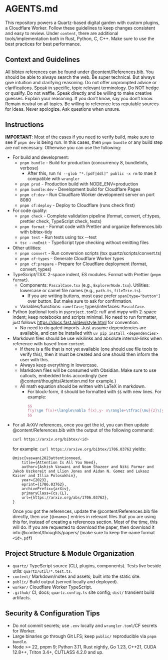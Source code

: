 # AGENTS.md

This repository powers a Quartz-based digital garden with custom plugins, a Cloudflare Worker. Follow these guidelines to keep changes consistent and easy to review.
Under `content`, there are additional tools/implementation both in Rust, Python, C, C++. Make sure to use the best practices for best performance.

## Context and Guidelines

All bibtex references can be found under @content/References.bib.
You should be able to always search the web. Be super technical. But always give intuition and clarifying reasoning. Do not offer unprompted advice or clarifications. Speak in specific, topic relevant terminology. Do NOT hedge or qualify. Do not waffle. Speak directly and be willing to make creative guesses. Explain your reasoning. If you don’t know, say you don’t know. Remain neutral on all topics. Be willing to reference less reputable sources for ideas. Never apologize. Ask questions when unsure.

## Instructions

**IMPORTANT**: Most of the cases if you need to verify build, make sure to see if `pnpm dev` is being run. In this cases, then `pnpm bundle` or any build step are not necessary. Otherwise you can use the following:

- For build and development:
  - `pnpm bundle` - Build for production (concurrency 8, bundleInfo, verbose)
    - After this, run `fd --glob "*.[pdf|ddl]" public -x rm` to mae it compatible with `wrangler`
  - `pnpm prod` - Production build with NODE_ENV=production
  - `pnpm bundle:dev` - Development build for Cloudflare Pages
  - `pnpm cf:dev` - Run Cloudflare Worker development server on port 8080
  - `pnpm cf:deploy` - Deploy to Cloudflare (runs check first)
- For code quality:
  - `pnpm check` - Complete validation pipeline (format, convert, cf:types, prettier check, TypeScript check, tests)
  - `pnpm format` - Format code with Prettier and organize References.bib with bibtex-tidy
  - `pnpm test` - Run tests using tsx --test
  - `tsc --noEmit` - TypeScript type checking without emitting files
- Other utilities:
  - `pnpm convert` - Run conversion scripts (tsx quartz/scripts/convert.ts)
  - `pnpm cf:types` - Generate Cloudflare Worker types
  - `pnpm cf:prepare` - Prepare for Cloudflare deployment (format, convert, types)
- TypeScript/TSX: 2-space indent, ES modules. Format with Prettier (`pnpm format`).
  - Components: `PascalCase.tsx` (e.g., `ExplorerNode.tsx`). Utilities: lowercase or camel file names (e.g., `path.ts`, `fileTrie.ts`).
    - If you are writing buttons, most case prefer `span[type="button"]` over button. But make sure to ask for confirmation.
  - Variables/functions: `camelCase`; types/interfaces: `PascalCase`.
- Python (optional tools in `pyproject.toml`): ruff and mypy with 2-space indent; keep notebooks and scripts minimal. No need to run formatter, just follows https://docs.fast.ai/dev/style.html for convention.
  - No need to do gated imports. Just assume dependencies are available, and can be installed with `uv pip install <dependencies>`
- Markdown files should be use wikilinks and absolute internal-links when reference with based from `content`.
  - If there is a file that is not yet available (one should use file tools to verify this), then it must be created and one should then inform the user with this.
  - Always keep everything in lowercase.
  - Markdown files will be consumed with Obsidian. Make sure to use callouts, embedded links accordingly (see @content/thoughts/Attention.md for example.)
  - All math equation should be written with LaTeX in markdown.
    - For block-form, it should be formatted with `$$` with new lines. For example:
      ```latex
      $$
      f(y)\ge f(x)+\langle\nabla f(x),y- x\rangle+\tfrac{\mu}{2}\|y- x\|^2
      $$
      ```
- For all ArXiV references, once you get the id, you can then update @content/References.bib with the output of the following command:
  ```bash
  curl https://arxiv.org/bibtex/<id>
  ```
  for example: `curl https://arxive.org/bibtex/1706.03762` yields:
  ```text
  @misc{vaswani2023attentionneed,
      title={Attention Is All You Need},
      author={Ashish Vaswani and Noam Shazeer and Niki Parmar and Jakob Uszkoreit and Llion Jones and Aidan N. Gomez and Lukasz Kaiser and Illia Polosukhin},
      year={2023},
      eprint={1706.03762},
      archivePrefix={arXiv},
      primaryClass={cs.CL},
      url={https://arxiv.org/abs/1706.03762},
  }
  ```
  Once you got the references, update the @content/References.bib file directly, then use `[@<name>]` entries in relevant files that you are using this for, instead of creating a references section.
  Most of the time, this will do. If you are requested to download the paper, then download it into @content/thoughts/papers/ (make sure to keep the name format `<id>.pdf`)

## Project Structure & Module Organization

- `quartz/` TypeScript source (CLI, plugins, components). Tests live beside utils: `quartz/util/*.test.ts`.
- `content/` Markdown/notes and assets; built into the static site.
- `public/` Build output (served locally and deployed).
- `worker/` Cloudflare Worker TypeScript.
- `.github/` CI, docs; `quartz.config.ts` site config; `dist/` transient build artifacts.

## Security & Configuration Tips

- Do not commit secrets; use `.env` locally and `wrangler.toml`/CF secrets for Worker.
- Large binaries go through Git LFS; keep `public/` reproducible via `pnpm bundle`.
- Node >= 22, pnpm 9; Python 3.11, Rust nightly, Go 1.23, C++21, CUDA 12.8++, Triton 3.4+, CUTLASS 4.2.0 and up.
